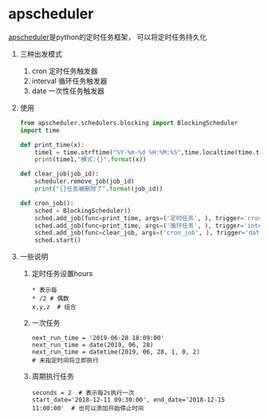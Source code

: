 # apscheduler

[apscheduler](https://github.com/agronholm/apscheduler)是python的定时任务框架， 可以将定时任务持久化

1. 三种出发模式
   1. cron 定时任务触发器
   2. interval 循环任务触发器
   3. date 一次性任务触发器

2. 使用
    ```Python
    from apscheduler.schedulers.blocking import BlockingScheduler
    import time 

    def print_time(x):
        time1 = time.strftime("%Y-%m-%d %H:%M:%S",time.localtime(time.time()))
        print(time1,"模式:{}".format(x))

    def clear_job(job_id):
        scheduler.remove_job(job_id)
        print("{}任务被删除了".format(job_id))

    def cron_job():
        sched = BlockingScheduler()
        sched.add_job(func=print_time, args=('定时任务', ), trigger='cron', hour='*/2', minute=1, id='cron_job')
        sched.add_job(func=print_time, args=('循环任务', ), trigger='interval', seconds=3, minute=1, id='interval_job')
        sched.add_job(func=clear_job, args=('cron_job', ), trigger='date', next_run_time='2019-06-28 18:09:00', id='date_job')
        sched.start()
    ```

3. 一些说明
   1. 定时任务设置hours
        ```
        * 表示每
        * /2 # 偶数
        x,y,z  # 组合
        ```
   2. 一次任务
        ```
        next_run_time = '2019-06-28 18:09:00'
        next_run_time = date(2019, 06, 28)
        next_run_time = datetime(2019, 06, 28, 1, 0, 2)
        # 未指定时间将立即执行
        ```
   3. 周期执行任务
        ```
        seconds = 2  # 表示每2s执行一次
        start_date='2018-12-11 09:30:00', end_date='2018-12-15 11:00:00'  # 也可以添加开始停止时间
        ```